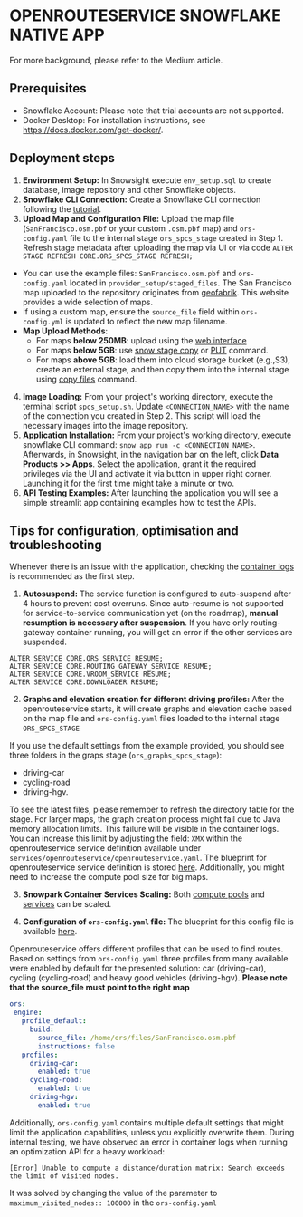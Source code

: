 # OPENROUTESERVICE SNOWFLAKE NATIVE APP
For more background, please refer to the Medium article.

## Prerequisites
- Snowflake Account: Please note that trial accounts are not supported.
- Docker Desktop: For installation instructions, see https://docs.docker.com/get-docker/. 

## Deployment steps

1. **Environment Setup:** In Snowsight execute `env_setup.sql` to create database, image repository and other Snowflake objects.
2. **Snowflake CLI Connection:** Create a Snowflake CLI connection following the [tutorial](https://docs.snowflake.com/en/developer-guide/native-apps/tutorials/getting-started-tutorial#create-a-snowflake-cli-connection-for-the-tutorial). 
3. **Upload Map and Configuration File:** Upload the map file (`SanFrancisco.osm.pbf` or your custom `.osm.pbf` map) and `ors-config.yaml` file to the internal stage `ors_spcs_stage` created in Step 1. Refresh stage metadata after uploading the map via UI or via code `ALTER STAGE REFRESH CORE.ORS_SPCS_STAGE REFRESH;`
* You can use the example files: `SanFrancisco.osm.pbf` and `ors-config.yaml` located in `provider_setup/staged_files`. The San Francisco map uploaded to the repository originates from [geofabrik](download.geofabrik.de). This website provides a wide selection of maps.
* If using a custom map, ensure the `source_file` field within `ors-config.yml` is updated to reflect the new map filename. 
* **Map Upload Methods**:
  * For maps **below 250MB**: upload using the [web interface](https://docs.snowflake.com/en/user-guide/data-load-web-ui)
  * For maps **below 5GB**: use [snow stage copy](https://docs.snowflake.com/en/developer-guide/snowflake-cli/command-reference/stage-commands/copy) or [PUT](https://docs.snowflake.com/en/sql-reference/sql/put) command.
  * For maps **above 5GB**: load them into cloud storage bucket (e.g.,S3), create an external stage, and then copy them into the internal stage using [copy files](https://docs.snowflake.com/en/sql-reference/sql/copy-files) command.

4. **Image Loading:** From your project's working directory, execute the terminal script `spcs_setup.sh`. Update `<CONNECTION_NAME>` with the name of the connection you created in Step 2. This script will load the necessary images into the image repository.
5. **Application Installation:** From your project's working directory, execute snowflake CLI command: `snow app run -c <CONNECTION_NAME>`. Afterwards, in Snowsight, in the navigation bar on the left, click **Data Products >> Apps**. Select the application, grant it the required privileges via the UI and activate it via button in upper right corner. Launching it for the first time might take a minute or two.
6. **API Testing Examples:**
After launching the application you will see a simple streamlit app containing examples how to test the APIs.

## Tips for configuration, optimisation and troubleshooting

Whenever there is an issue with the application, checking the [container logs](https://docs.snowflake.com/en/developer-guide/snowpark-container-services/monitoring-services#label-snowpark-containers-working-with-services-local-logs) is recommended as the first step.

1. **Autosuspend:** The service function is configured to auto-suspend after 4 hours to prevent cost overruns. Since auto-resume is not supported for service-to-service communication yet (on the roadmap), **manual resumption is necessary after suspension**. If you have only routing-gateway container running, you will get an error if the other services are suspended. 
```
ALTER SERVICE CORE.ORS_SERVICE RESUME; 
ALTER SERVICE CORE.ROUTING_GATEWAY_SERVICE RESUME; 
ALTER SERVICE CORE.VROOM_SERVICE RESUME;
ALTER SERVICE CORE.DOWNLOADER RESUME;
```

2. **Graphs and elevation creation for different driving profiles:** After the openrouteservice starts, it will create graphs and elevation cache based on the map file and `ors-config.yaml` files loaded to the internal stage `ORS_SPCS_STAGE`

If you use the default settings from the example provided, you should see three folders in the graps stage (`ors_graphs_spcs_stage`):
* driving-car
* cycling-road
* driving-hgv. 

To see the latest files, please remember to refresh the directory table for the stage. For larger maps, the graph creation process might fail due to Java memory allocation limits. This failure will be visible in the container logs. You can increase this limit by adjusting the field: `XMX` within the openrouteservice service definition available under `services/openrouteservice/openrouteservice.yaml`. The blueprint for openrouteservice service definition is stored [here](https://github.com/GIScience/openrouteservice/blob/main/docker-compose.yml). Additionally, you might need to increase the compute pool size for big maps.

3. **Snowpark Container Services Scaling:** Both [compute pools](https://docs.snowflake.com/en/developer-guide/snowpark-container-services/working-with-compute-pool#autoscaling-of-compute-pool-nodes) and [services](https://docs.snowflake.com/en/developer-guide/snowpark-container-services/working-with-services#scaling-services) can be scaled.

4. **Configuration of `ors-config.yaml` file:** The blueprint for this config file is available [here](https://github.com/GIScience/openrouteservice/blob/main/ors-config.yml).

Openrouteservice offers different profiles that can be used to find routes. Based on settings from `ors-config.yaml` three profiles from many available were enabled by default for the presented solution: car (driving-car), cycling (cycling-road) and heavy good vehicles (driving-hgv). **Please note that the source_file must point to the right map**

```yaml
ors:
 engine:
   profile_default:
     build: 
       source_file: /home/ors/files/SanFrancisco.osm.pbf
       instructions: false
   profiles:
     driving-car:
       enabled: true
     cycling-road:
       enabled: true
     driving-hgv:
       enabled: true
```

Additionally, `ors-config.yaml` contains multiple default settings that might limit the application capabilities, unless you explicitly overwrite them. During internal testing, we have observed an error in container logs when running an optimization API for a heavy workload:

`[Error] Unable to compute a distance/duration matrix: Search exceeds the limit of visited nodes.`

It was solved by changing the value of the parameter to `maximum_visited_nodes:: 100000` in the `ors-config.yaml`

